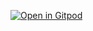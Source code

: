 [![Open in Gitpod](https://gitpod.io/button/open-in-gitpod.svg)](https://gitpod.io/#https://github.com/wesslen/dsba6010-examples)